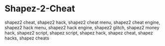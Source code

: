 # Shapez-2-Cheat
shapez2 cheat, shapez2 hack, shapez2 cheat menu, shapez2 cheat engine, shapez2 hack menu, shapez2 hack engine, shapez2 glitch, shapez2 money hack, shapez2 script, shapez script, shapez hack, shapez cheat, shapez hacks, shapez cheats
